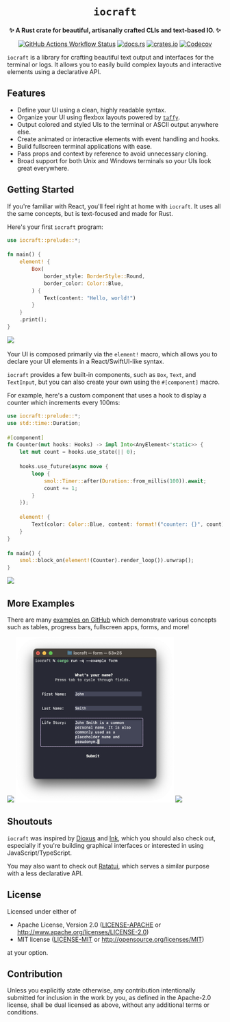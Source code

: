 <div align="center">
  <h1><code>iocraft</code></h1>

  <p>
    <strong>✨ A Rust crate for beautiful, artisanally crafted CLIs and text-based IO. ✨</strong>
  </p>

  <p>
    <a href="https://github.com/ccbrown/iocraft/actions"><img src="https://img.shields.io/github/actions/workflow/status/ccbrown/iocraft/commit.yaml" alt="GitHub Actions Workflow Status" /></a>
    <a href="https://docs.rs/iocraft/"><img src="https://img.shields.io/docsrs/iocraft" alt="docs.rs" /></a>
    <a href="https://crates.io/crates/iocraft"><img src="https://img.shields.io/crates/v/iocraft" alt="crates.io" /></a>
    <a href="https://app.codecov.io/github/ccbrown/iocraft"><img src="https://img.shields.io/codecov/c/github/ccbrown/iocraft" alt="Codecov" /></a>
  </p>
</div>

`iocraft` is a library for crafting beautiful text output and interfaces for the terminal or
logs. It allows you to easily build complex layouts and interactive elements using a
declarative API.

## Features

- Define your UI using a clean, highly readable syntax.
- Organize your UI using flexbox layouts powered by [`taffy`](https://docs.rs/taffy/).
- Output colored and styled UIs to the terminal or ASCII output anywhere else.
- Create animated or interactive elements with event handling and hooks.
- Build fullscreen terminal applications with ease.
- Pass props and context by reference to avoid unnecessary cloning.
- Broad support for both Unix and Windows terminals so your UIs look great everywhere.

## Getting Started

If you're familiar with React, you'll feel right at home with `iocraft`. It uses all the same
concepts, but is text-focused and made for Rust.

Here's your first `iocraft` program:

```rust
use iocraft::prelude::*;

fn main() {
    element! {
        Box(
            border_style: BorderStyle::Round,
            border_color: Color::Blue,
        ) {
            Text(content: "Hello, world!")
        }
    }
    .print();
}
```

<img src="https://raw.githubusercontent.com/ccbrown/iocraft/refs/heads/main/examples/images/hello-world.png" height=237 />

Your UI is composed primarily via the `element!` macro, which allows you to
declare your UI elements in a React/SwiftUI-like syntax.

`iocraft` provides a few built-in components, such as `Box`, `Text`, and
`TextInput`, but you can also create your own using the `#[component]` macro.

For example, here's a custom component that uses a hook to display a counter
which increments every 100ms:

```rust
use iocraft::prelude::*;
use std::time::Duration;

#[component]
fn Counter(mut hooks: Hooks) -> impl Into<AnyElement<'static>> {
    let mut count = hooks.use_state(|| 0);

    hooks.use_future(async move {
        loop {
            smol::Timer::after(Duration::from_millis(100)).await;
            count += 1;
        }
    });

    element! {
        Text(color: Color::Blue, content: format!("counter: {}", count))
    }
}

fn main() {
    smol::block_on(element!(Counter).render_loop()).unwrap();
}
```

<img src="https://raw.githubusercontent.com/ccbrown/iocraft/refs/heads/main/examples/images/counter.svg" />

## More Examples

There are many [examples on GitHub](https://github.com/ccbrown/iocraft/tree/main/examples) which
demonstrate various concepts such as tables, progress bars, fullscreen apps,
forms, and more!

<img src="https://raw.githubusercontent.com/ccbrown/iocraft/refs/heads/main/examples/images/table.png" height=402 />
<img src="https://raw.githubusercontent.com/ccbrown/iocraft/refs/heads/main/examples/images/form.png" height=387 />
<img src="https://raw.githubusercontent.com/ccbrown/iocraft/refs/heads/main/examples/images/fullscreen.png" height=462 />

## Shoutouts

`iocraft` was inspired by [Dioxus](https://github.com/DioxusLabs/dioxus) and
[Ink](https://github.com/vadimdemedes/ink), which you should also check out,
especially if you're building graphical interfaces or interested in using
JavaScript/TypeScript.

You may also want to check out [Ratatui](https://github.com/ratatui/ratatui),
which serves a similar purpose with a less declarative API.

## License

Licensed under either of

 * Apache License, Version 2.0
   ([LICENSE-APACHE](LICENSE-APACHE) or http://www.apache.org/licenses/LICENSE-2.0)
 * MIT license
   ([LICENSE-MIT](LICENSE-MIT) or http://opensource.org/licenses/MIT)

at your option.

## Contribution

Unless you explicitly state otherwise, any contribution intentionally submitted
for inclusion in the work by you, as defined in the Apache-2.0 license, shall be
dual licensed as above, without any additional terms or conditions.
